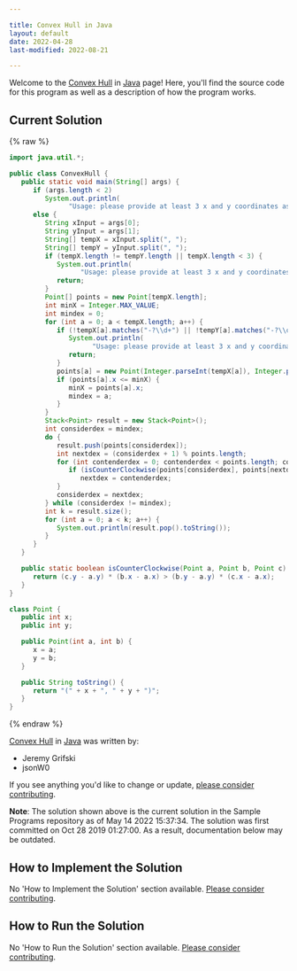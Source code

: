 ```yaml
---

title: Convex Hull in Java
layout: default
date: 2022-04-28
last-modified: 2022-08-21

---
```


Welcome to the [Convex Hull](https://sampleprograms.io/projects/convex-hull) in [Java](https://sampleprograms.io/languages/java) page! Here, you'll find the source code for this program as well as a description of how the program works.

## Current Solution

{% raw %}

```java
import java.util.*;

public class ConvexHull {
   public static void main(String[] args) {
      if (args.length < 2)
         System.out.println(
               "Usage: please provide at least 3 x and y coordinates as separate lists (e.g. \"100, 440, 210\")");
      else {
         String xInput = args[0];
         String yInput = args[1];
         String[] tempX = xInput.split(", ");
         String[] tempY = yInput.split(", ");
         if (tempX.length != tempY.length || tempX.length < 3) {
            System.out.println(
                  "Usage: please provide at least 3 x and y coordinates as separate lists (e.g. \"100, 440, 210\")");
            return;
         }
         Point[] points = new Point[tempX.length];
         int minX = Integer.MAX_VALUE;
         int mindex = 0;
         for (int a = 0; a < tempX.length; a++) {
            if (!tempX[a].matches("-?\\d+") || !tempY[a].matches("-?\\d+")) {
               System.out.println(
                     "Usage: please provide at least 3 x and y coordinates as separate lists (e.g. \"100, 440, 210\")");
               return;
            }
            points[a] = new Point(Integer.parseInt(tempX[a]), Integer.parseInt(tempY[a]));
            if (points[a].x <= minX) {
               minX = points[a].x;
               mindex = a;
            }
         }
         Stack<Point> result = new Stack<Point>();
         int considerdex = mindex;
         do {
            result.push(points[considerdex]);
            int nextdex = (considerdex + 1) % points.length;
            for (int contenderdex = 0; contenderdex < points.length; contenderdex++) {
               if (isCounterClockwise(points[considerdex], points[nextdex], points[contenderdex]))
                  nextdex = contenderdex;
            }
            considerdex = nextdex;
         } while (considerdex != mindex);
         int k = result.size();
         for (int a = 0; a < k; a++) {
            System.out.println(result.pop().toString());
         }
      }
   }

   public static boolean isCounterClockwise(Point a, Point b, Point c) {
      return (c.y - a.y) * (b.x - a.x) > (b.y - a.y) * (c.x - a.x);
   }
}

class Point {
   public int x;
   public int y;

   public Point(int a, int b) {
      x = a;
      y = b;
   }

   public String toString() {
      return "(" + x + ", " + y + ")";
   }
}
```

{% endraw %}

[Convex Hull](https://sampleprograms.io/projects/convex-hull) in [Java](https://sampleprograms.io/languages/java) was written by:

- Jeremy Grifski
- jsonW0

If you see anything you'd like to change or update, [please consider contributing](https://github.com/TheRenegadeCoder/sample-programs).

**Note**: The solution shown above is the current solution in the Sample Programs repository as of May 14 2022 15:37:34. The solution was first committed on Oct 28 2019 01:27:00. As a result, documentation below may be outdated.

## How to Implement the Solution

No 'How to Implement the Solution' section available. [Please consider contributing](https://github.com/TheRenegadeCoder/sample-programs-website).

## How to Run the Solution

No 'How to Run the Solution' section available. [Please consider contributing](https://github.com/TheRenegadeCoder/sample-programs-website).